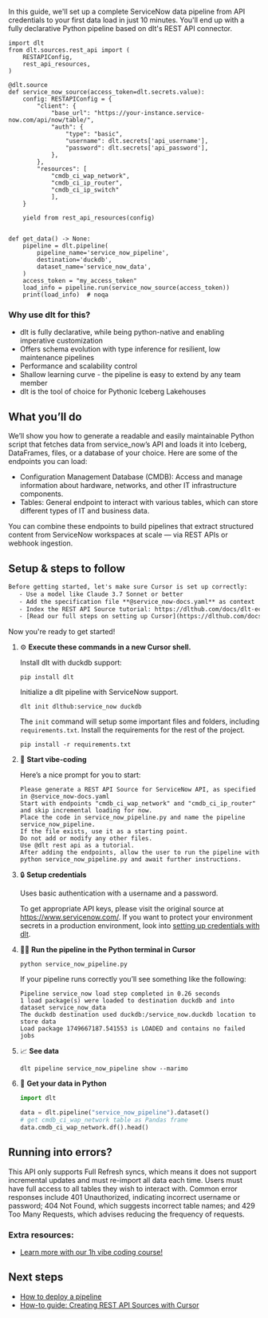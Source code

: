 In this guide, we'll set up a complete ServiceNow data pipeline from API credentials to your first data load in just 10 minutes. You'll end up with a fully declarative Python pipeline based on dlt's REST API connector.

```python-outcome
import dlt
from dlt.sources.rest_api import (
    RESTAPIConfig,
    rest_api_resources,
)

@dlt.source
def service_now_source(access_token=dlt.secrets.value):
    config: RESTAPIConfig = {
        "client": {
            "base_url": "https://your-instance.service-now.com/api/now/table/",
            "auth": {
                "type": "basic",
                "username": dlt.secrets['api_username'],
                "password": dlt.secrets['api_password'],
            },
        },
        "resources": [
            "cmdb_ci_wap_network",
            "cmdb_ci_ip_router",
            "cmdb_ci_ip_switch"
            ],
    }

    yield from rest_api_resources(config)


def get_data() -> None:
    pipeline = dlt.pipeline(
        pipeline_name='service_now_pipeline',
        destination='duckdb',
        dataset_name='service_now_data', 
    )
    access_token = "my_access_token"
    load_info = pipeline.run(service_now_source(access_token))
    print(load_info)  # noqa
```

### Why use dlt for this?

- dlt is fully declarative, while being python-native and enabling imperative customization
- Offers schema evolution with type inference for resilient, low maintenance pipelines
- Performance and scalability control
- Shallow learning curve - the pipeline is easy to extend by any team member
- dlt is the tool of choice for Pythonic Iceberg Lakehouses

## What you’ll do

We’ll show you how to generate a readable and easily maintainable Python script that fetches data from service_now’s API and loads it into Iceberg, DataFrames, files, or a database of your choice. Here are some of the endpoints you can load:

- Configuration Management Database (CMDB): Access and manage information about hardware, networks, and other IT infrastructure components.
- Tables: General endpoint to interact with various tables, which can store different types of IT and business data.

You can combine these endpoints to build pipelines that extract structured content from ServiceNow workspaces at scale — via REST APIs or webhook ingestion.

## Setup & steps to follow

```default
Before getting started, let's make sure Cursor is set up correctly:
   - Use a model like Claude 3.7 Sonnet or better
   - Add the specification file **@service_now-docs.yaml** as context
   - Index the REST API Source tutorial: https://dlthub.com/docs/dlt-ecosystem/verified-sources/rest_api/ and add it to context as **@dlt rest api**
   - [Read our full steps on setting up Cursor](https://dlthub.com/docs/dlt-ecosystem/llm-tooling/cursor-restapi#23-configuring-cursor-with-documentation)
```

Now you're ready to get started! 

1. ⚙️ **Execute these commands in a new Cursor shell.**
    
    Install dlt with duckdb support:
    ```shell
    pip install dlt
    ```

    Initialize a dlt pipeline with ServiceNow support.
    ```shell
    dlt init dlthub:service_now duckdb
    ```

    The `init` command will setup some important files and folders, including `requirements.txt`. Install the requirements for the rest of the project.
    ```shell
    pip install -r requirements.txt
    ```
    
2. 🤠 **Start vibe-coding**
    
    Here’s a nice prompt for you to start: 
    
    ```prompt
    Please generate a REST API Source for ServiceNow API, as specified in @service_now-docs.yaml 
    Start with endpoints "cmdb_ci_wap_network" and "cmdb_ci_ip_router" and skip incremental loading for now. 
    Place the code in service_now_pipeline.py and name the pipeline service_now_pipeline. 
    If the file exists, use it as a starting point. 
    Do not add or modify any other files. 
    Use @dlt rest api as a tutorial. 
    After adding the endpoints, allow the user to run the pipeline with python service_now_pipeline.py and await further instructions.
    ```

    
3. 🔒 **Setup credentials** 
    
    Uses basic authentication with a username and a password.
    
    To get appropriate API keys, please visit the original source at https://www.servicenow.com/.
    If you want to protect your environment secrets in a production environment, look into [setting up credentials with dlt](https://dlthub.com/docs/walkthroughs/add_credentials).
    
4. 🏃‍♀️ **Run the pipeline in the Python terminal in Cursor**
    
    ```shell
    python service_now_pipeline.py
    ```
    
    If your pipeline runs correctly you’ll see something like the following:
    
    ```shell
    Pipeline service_now load step completed in 0.26 seconds
    1 load package(s) were loaded to destination duckdb and into dataset service_now_data
    The duckdb destination used duckdb:/service_now.duckdb location to store data
    Load package 1749667187.541553 is LOADED and contains no failed jobs
    ```
    
5. 📈 **See data**
    
    ```shell
    dlt pipeline service_now_pipeline show --marimo
    ```
    
6. 🐍 **Get your data in Python**
    
    ```python
    import dlt

   data = dlt.pipeline("service_now_pipeline").dataset()
   # get cmdb_ci_wap_network table as Pandas frame
   data.cmdb_ci_wap_network.df().head()
    ```

## Running into errors?

This API only supports Full Refresh syncs, which means it does not support incremental updates and must re-import all data each time. Users must have full access to all tables they wish to interact with. Common error responses include 401 Unauthorized, indicating incorrect username or password; 404 Not Found, which suggests incorrect table names; and 429 Too Many Requests, which advises reducing the frequency of requests.

### Extra resources:

- [Learn more with our 1h vibe coding course!](https://www.youtube.com/watch?v=GGid70rnJuM)

## Next steps

- [How to deploy a pipeline](https://dlthub.com/docs/walkthroughs/deploy-a-pipeline)
- [How-to guide: Creating REST API Sources with Cursor](https://dlthub.com/docs/dlt-ecosystem/llm-tooling/cursor-restapi)